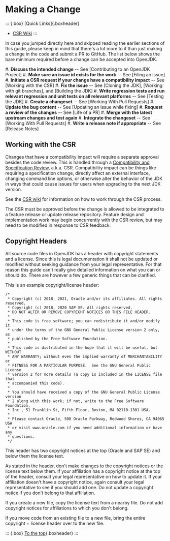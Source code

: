 # Making a Change

::: {.box}
[Quick Links]{.boxheader}

* [CSR Wiki](https://wiki.openjdk.org/display/csr/Main)
:::

In case you jumped directly here and skipped reading the earlier sections of this guide, please keep in mind that there's a lot more to it than just making a change in the code and submit a PR to GitHub. The list below shows the bare minimum required before a change can be accepted into OpenJDK.

#. **Discuss the intended change** -- See [Contributing to an OpenJDK Project]
#. **Make sure an issue id exists for the work** -- See [Filing an issue]
#. **Initiate a CSR request if your change have a compatibility impact** -- See [Working with the CSR]
#. **Fix the issue** -- See [Cloning the JDK], [Working with git branches], and [Building the JDK]
#. **Write regression tests and run relevant regression and unit tests on all relevant platforms** -- See [Testing the JDK]
#. **Create a changeset** -- See [Working With Pull Requests]
#. **Update the bug content** -- See [Updating an issue while fixing]
#. **Request a review of the changes** -- See [Life of a PR]
#. **Merge with the latest upstream changes and test again**
#. **Integrate the changeset** -- See [Working With Pull Requests]
#. **Write a release note if appropriate** -- See [Release Notes]

## Working with the CSR

Changes that have a compatibility impact will require a separate approval besides the code review. This is handled through a [Compatibility and Specification Review](https://wiki.openjdk.org/display/csr/Main), a.k.a. CSR. Compatibility impact can be things like requiring a specification change, directly affect an external interface, changing command line options, or otherwise alter the behavior of the JDK in ways that could cause issues for users when upgrading to the next JDK version.

See the [CSR wiki](https://wiki.openjdk.org/display/csr/Main) for information on how to work through the CSR process.

The CSR must be approved before the change is allowed to be integrated to a feature release or update release repository. Feature design and implementation work may begin concurrently with the CSR review, but may need to be modified in response to CSR feedback.

## Copyright Headers

All source code files in OpenJDK has a header with copyright statements and a license. Since this is legal documentation it shall not be updated or modified without seeking guidance from your legal representative. For that reason this guide can't really give detailed information on what you can or should do. There are however a few generic things that can be clarified.

This is an example copyright/license header:

```
/*
 * Copyright (c) 2018, 2021, Oracle and/or its affiliates. All rights reserved.
 * Copyright (c) 2018, 2020 SAP SE. All rights reserved.
 * DO NOT ALTER OR REMOVE COPYRIGHT NOTICES OR THIS FILE HEADER.
 *
 * This code is free software; you can redistribute it and/or modify it
 * under the terms of the GNU General Public License version 2 only, as
 * published by the Free Software Foundation.
 *
 * This code is distributed in the hope that it will be useful, but WITHOUT
 * ANY WARRANTY; without even the implied warranty of MERCHANTABILITY or
 * FITNESS FOR A PARTICULAR PURPOSE.  See the GNU General Public License
 * version 2 for more details (a copy is included in the LICENSE file that
 * accompanied this code).
 *
 * You should have received a copy of the GNU General Public License version
 * 2 along with this work; if not, write to the Free Software Foundation,
 * Inc., 51 Franklin St, Fifth Floor, Boston, MA 02110-1301 USA.
 *
 * Please contact Oracle, 500 Oracle Parkway, Redwood Shores, CA 94065 USA
 * or visit www.oracle.com if you need additional information or have any
 * questions.
 */
```

This header has two copyright notices at the top (Oracle and SAP SE) and below them the license text.

As stated in the header, don't make changes to the copyright notices or the license text below them. If your affiliation has a copyright notice at the top of the header, consult your legal representative on how to update it. If your affiliation doesn't have a copyright notice, again consult your legal representative to see if you should add one. Do not update a copyright notice if you don't belong to that affiliation.

If you create a new file, copy the license text from a nearby file. Do not add copyright notices for affiliations to which you don't belong.

If you move code from an existing file to a new file, bring the entire copyright + license header over to the new file.

::: {.box}
[To the top](#){.boxheader}
:::
